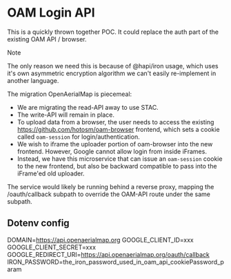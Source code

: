 # OAM Login API

This is a quickly thrown together POC.
It could replace the auth part of the existing OAM API / browser.

> [!NOTE]
> The only reason we need this is because of @hapi/iron usage,
> which uses it's own asymmetric encryption algorithm we can't
> easily re-implement in another language.

The migration OpenAerialMap is piecemeal:
- We are migrating the read-API away to use STAC.
- The write-API will remain in place.
- To upload data from a browser, the user needs to access the existing
  https://github.com/hotosm/oam-browser frontend, which sets a cookie
  called `oam-session` for login/authentication.
- We wish to iframe the uploader portion of oam-browser into the new frontend.
  However, Google cannot allow login from inside iFrames.
- Instead, we have this microservice that can issue an `oam-session` cookie
  to the new frontend, but also be backward compatible to pass into the
  iFrame'ed old uploader.

The service would likely be running behind a reverse proxy, mapping
the /oauth/callback subpath to override the OAM-API route under the
same subpath.

## Dotenv config

DOMAIN=https://api.openaerialmap.org
GOOGLE_CLIENT_ID=xxx
GOOGLE_CLIENT_SECRET=xxx
GOOGLE_REDIRECT_URI=https://api.openaerialmap.org/oauth/callback
IRON_PASSWORD=the_iron_password_used_in_oam_api_cookiePassword_param
